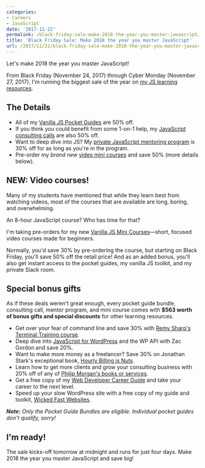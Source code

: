 ```yaml
---
categories:
- Careers
- JavaScript
date: '2017-11-22'
permalink: /black-friday-sale-make-2018-the-year-you-master-javascript/
title: 'Black Friday Sale: Make 2018 the year you master JavaScript'
url: /2017/11/22/black-friday-sale-make-2018-the-year-you-master-javascript
---
```


Let's make 2018 the year you master JavaScript!

From Black Friday (November 24, 2017) through Cyber Monday (November 27, 2017), I'm running the biggest sale of the year on [my JS learning resources](/resources/).

## The Details

- All of my [Vanilla JS Pocket Guides](/guides/) are 50% off.
- If you think you could benefit from some 1-on-1 help, my [JavaScript consulting calls](/call/) are also 50% off.
- Want to deep dive into JS? My [private JavaScript mentoring program](/mentoring/) is 30% off for as long as you're in the program.
- Pre-order my *brand new* [video mini courses](/courses/) and save 50% (more details below).

## NEW: Video courses!

Many of my students have mentioned that while they learn best from watching videos, most of the courses that are available are long, boring, and overwhelming.

An 8-hour JavaScript course? Who has time for that?

I'm taking pre-orders for my new [Vanilla JS Mini Courses](/courses/)&mdash;short, focused video courses made for beginners.

Normally, you'd save 30% by pre-ordering the course, but starting on Black Friday, you'll save 50% off the retail price! And as an added bonus, you'll also get instant access to the pocket guides, my vanilla JS toolkit, and my private Slack room.

## Special bonus gifts

As if these deals weren't great enough, every pocket guide bundle, consulting call, mentor program, and mini course comes with **$563 worth of bonus gifts and special discounts** for other learning resources.

- Get over your fear of command line and save 30% with [Remy Sharp's Terminal Training course](https://terminal.training/).
- Deep dive into [JavaScript for WordPress](https://javascriptforwp.com/) and the WP API with Zac Gordon and save 20%.
- Want to make more money as a freelancer? Save 30% on Jonathan Stark's exceptional book, [Hourly Billing is Nuts](https://expensiveproblem.com/hbin).
- Learn how to get more clients and grow your consulting business with 20% off of any of [Philip Morgan's books or services](https://philipmorganconsulting.com).
- Get a free copy of my [Web Developer Career Guide](/career-guide/) and take your career to the next level.
- Speed up your slow WordPress site with a free copy of my guide and toolkit, [Wicked Fast Websites](/wicked-fast-websites/).

*__Note:__ Only the Pocket Guide Bundles are eligible. Individual pocket guides don't qualify, sorry!*

## I'm ready!

The sale kicks-off tomorrow at midnight and runs for just four days. Make 2018 the year you master JavaScript and save big!
